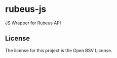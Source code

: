 # rubeus-js

JS Wrapper for Rubeus API

## License

The license for this project is the Open BSV License.

